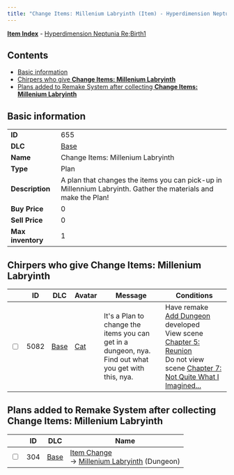 ```yaml
---
title: "Change Items: Millenium Labryinth (Item) - Hyperdimension Neptunia Re;Birth1"
---
```


[**Item Index**](/neptunia/rb1/item/index.html) - [Hyperdimension Neptunia Re;Birth1](/neptunia/rb1)

## Contents

- [Basic information](#basic-information)
- [Chirpers who give **Change Items: Millenium Labryinth**](#chirpers-who-give-change-items-millenium-labryinth)
- [Plans added to Remake System after collecting **Change Items: Millenium Labryinth**](#plans-added-to-remake-system-after-collecting-change-items-millenium-labryinth)

## Basic information

|   |   |
| -- | -- |
| **ID** | 655 |
| **DLC** | [Base](/neptunia/rb1/dlc/1-base.html) |
| **Name** | Change Items: Millenium Labryinth |
| **Type** | Plan |
| **Description** | A plan that changes the items you can pick-up in Millennium Labryinth. Gather the materials and make the Plan! |
| **Buy Price** | 0 |
| **Sell Price** | 0 |
| **Max inventory** | 1 |

## Chirpers who give **Change Items: Millenium Labryinth**

|    | ID | DLC | Avatar | Message | Conditions |
| -- | -- | --- | ------ | ------- | ---------- |
| <input type="checkbox" id="rb1-chirper-event-1-5082" class="trackbox" /> | 5082 | [Base](/neptunia/rb1/dlc/1-base.html) | [Cat](/neptunia/rb1/avatar/1-226-cat.html) | It's a Plan to change the items you can get in a dungeon, nya.<br />Find out what you get with this, nya. | Have remake [Add Dungeon](/neptunia/rb1/remake/1-218-add-dungeon.html) developed<br />View scene [Chapter 5: Reunion](/neptunia/rb1/scene/1-503-chapter-5-reunion.html)<br />Do not view scene [Chapter 7: Not Quite What I Imagined...](/neptunia/rb1/scene/1-701-chapter-7-not-quite-what-i-imagined.html) |

## Plans added to Remake System after collecting **Change Items: Millenium Labryinth**

|    | ID | DLC | Name |
| -- | -- | --- | ---- |
| <input type="checkbox" id="rb1-remake-1-304" class="trackbox" /> | 304 | [Base](/neptunia/rb1/dlc/1-base.html) | [Item Change](/neptunia/rb1/remake/1-304-item-change.html)<br />→ [Millenium Labryinth](/neptunia/rb1/dungeon/1-113-millenium-labryinth.html) (Dungeon) |